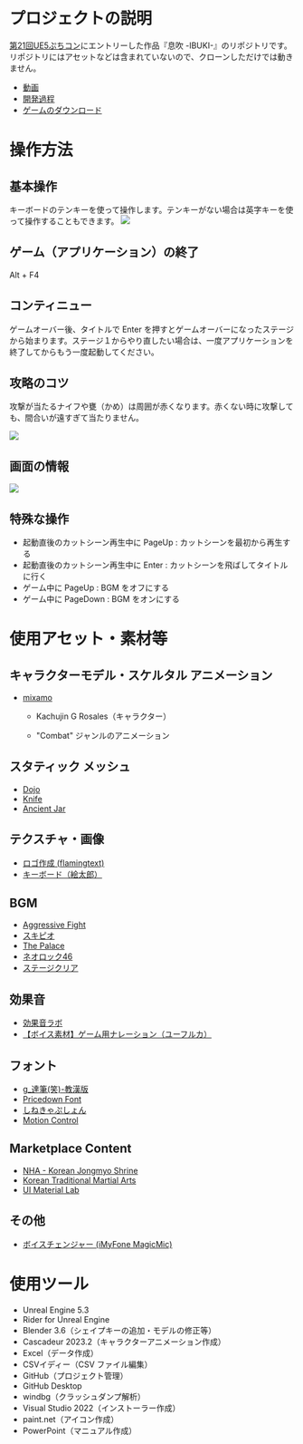 # プロジェクトの説明

[第21回UE5ぷちコン](https://historia.co.jp/ue5petitcon21)にエントリーした作品『息吹 -IBUKI-』のリポジトリです。リポジトリにはアセットなどは含まれていないので、クローンしただけでは動きません。

- [動画](https://youtu.be/Pi9pSICUXjA)
- [開発過程](https://www.youtube.com/playlist?list=PL8vIqAPw1MdFNa0LbeRqHDhqnG3gH4pla)
- [ゲームのダウンロード](https://github.com/dsuz/petitcon21/releases)

# 操作方法

## 基本操作
キーボードのテンキーを使って操作します。テンキーがない場合は英字キーを使って操作することもできます。
![](https://github.com/dsuz/petitcon21/assets/4126881/558e7457-fea6-4e41-8e68-e9a854925d44)

## ゲーム（アプリケーション）の終了

Alt + F4

## コンティニュー

ゲームオーバー後、タイトルで Enter を押すとゲームオーバーになったステージから始まります。ステージ１からやり直したい場合は、一度アプリケーションを終了してからもう一度起動してください。

## 攻略のコツ

攻撃が当たるナイフや甕（かめ）は周囲が赤くなります。赤くない時に攻撃しても、間合いが遠すぎて当たりません。

![](https://github.com/dsuz/petitcon21/assets/4126881/db0adcca-fac2-4a7c-9d8a-5a86c4b0aa95)

## 画面の情報
![](https://github.com/dsuz/petitcon21/assets/4126881/1c2bd1a7-4cb0-47fe-b0f9-250c315b647d)

## 特殊な操作

- 起動直後のカットシーン再生中に PageUp : カットシーンを最初から再生する
- 起動直後のカットシーン再生中に Enter : カットシーンを飛ばしてタイトルに行く
- ゲーム中に PageUp : BGM をオフにする
- ゲーム中に PageDown : BGM をオンにする

# 使用アセット・素材等

## キャラクターモデル・スケルタル アニメーション

- [mixamo](https://www.mixamo.com/)

  - Kachujin G Rosales（キャラクター）

  - "Combat" ジャンルのアニメーション

## スタティック メッシュ

- [Dojo](https://www.turbosquid.com/3d-models/dojo-battle-max-free/626869)
- [Knife](https://www.cgtrader.com/free-3d-models/military/melee/world-war-2-knife-low-poly-3d-model)
- [Ancient Jar](https://free3d.com/3d-model/ancient-jar-v1--904491.html)

## テクスチャ・画像

- [ロゴ作成 (flamingtext)](https://flamingtext.jp/)
- [キーボード（絵太郎）](http://www.etaro.net/archives/5323)

## BGM

- [Aggressive Fight](https://dova-s.jp/bgm/play674.html)
- [スキピオ](https://dova-s.jp/bgm/play12409.html)
- [The Palace](https://dova-s.jp/bgm/play4181.html)
- [ネオロック46](https://maou.audio/bgm_neorock46/)
- [ステージクリア](https://dova-s.jp/bgm/play5710.html)

## 効果音

- [効果音ラボ](https://soundeffect-lab.info/)
- [【ボイス素材】ゲーム用ナレーション（ユーフルカ）](https://youfulca.com/2022/08/07/game_narration/)

## フォント

- [g_達筆(笑)-教漢版](https://booth.pm/ja/items/176894)
- [Pricedown Font](https://www.1001fonts.com/pricedown-font.html)
- [しねきゃぷしょん](https://cute-freefont.flop.jp/sinecaption.html)
- [Motion Control](https://www.1001fonts.com/motion-control-font.html)

## Marketplace Content

- [NHA - Korean Jongmyo Shrine](https://www.unrealengine.com/marketplace/product/nha-korean-jongmyo-shrine)
- [Korean Traditional Martial Arts](https://www.unrealengine.com/marketplace/product/korean-traditional-martial-arts)
- [UI Material Lab](https://www.unrealengine.com/marketplace/product/ui-material-lab)

## その他

- [ボイスチェンジャー (iMyFone MagicMic)](https://youfulca.com/2022/08/07/game_narration/)

# 使用ツール
- Unreal Engine 5.3
- Rider for Unreal Engine
- Blender 3.6（シェイプキーの追加・モデルの修正等）
- Cascadeur 2023.2（キャラクターアニメーション作成）
- Excel（データ作成）
- CSVイディー（CSV ファイル編集）
- GitHub（プロジェクト管理）
- GitHub Desktop
- windbg（クラッシュダンプ解析）
- Visual Studio 2022（インストーラー作成）
- paint.net（アイコン作成）
- PowerPoint（マニュアル作成）
